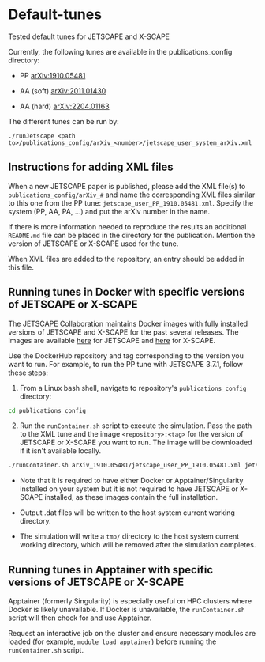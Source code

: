 # Default-tunes
Tested default tunes for JETSCAPE and X-SCAPE

Currently, the following tunes are available in the publications_config directory:

- PP [arXiv:1910.05481](https://arxiv.org/abs/1910.05481)

- AA (soft) [arXiv:2011.01430](https://arxiv.org/pdf/2011.01430)

- AA (hard) [arXiv:2204.01163](https://arxiv.org/pdf/2204.01163)

The different tunes can be run by:
```
./runJetscape <path to>/publications_config/arXiv_<number>/jetscape_user_system_arXiv.xml
```

## Instructions for adding XML files

When a new JETSCAPE paper is published, please add the XML file(s) to `publications_config/arXiv_#` and name the corresponding XML files similar to this one from the PP tune: `jetscape_user_PP_1910.05481.xml`.
Specify the system (PP, AA, PA, ...) and put the arXiv number in the name.

If there is more information needed to reproduce the results an additional `README.md` file can be placed in the directory for the publication. Mention the version of JETSCAPE or X-SCAPE used for the tune.

When XML files are added to the repository, an entry should be added in this file.

## Running tunes in Docker with specific versions of JETSCAPE or X-SCAPE

The JETSCAPE Collaboration maintains Docker images with fully installed versions of JETSCAPE and X-SCAPE for the past several releases. The images are available [here](https://hub.docker.com/r/jetscape/jetscape_full) for JETSCAPE and [here](https://hub.docker.com/r/jetscape/xscape_full) for X-SCAPE.

Use the DockerHub repository and tag corresponding to the version you want to run. For example, to run the PP tune with JETSCAPE 3.7.1, follow these steps:

1) From a Linux bash shell, navigate to repository's `publications_config` directory:

```bash
cd publications_config
```

2) Run the `runContainer.sh` script to execute the simulation. Pass the path to the XML tune and the image `<repository>:<tag>` for the version of JETSCAPE or X-SCAPE you want to run. The image will be downloaded if it isn't available locally.

```bash
./runContainer.sh arXiv_1910.05481/jetscape_user_PP_1910.05481.xml jetscape_full:v3.7.1
```

* Note that it is required to have either Docker or Apptainer/Singularity installed on your system but it is not required to have JETSCAPE or X-SCAPE installed, as these images contain the full installation.

* Output .dat files will be written to the host system current working directory.

* The simulation will write a `tmp/` directory to the host system current working directory, which will be removed after the simulation completes.

## Running tunes in Apptainer with specific versions of JETSCAPE or X-SCAPE

Apptainer (formerly Singularity) is especially useful on HPC clusters where Docker is likely unavailable.  If Docker is unavailable, the `runContainer.sh` script will then check for and use Apptainer.

Request an interactive job on the cluster and ensure necessary modules are loaded (for example, `module load apptainer`) before running the `runContainer.sh` script.
